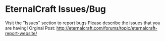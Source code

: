 # EternalCraft Issues/Bug 
Visit the "Issues" section to report bugs
Please describe the issues that you are having!
Orginal Post: http://eternalcraft.com/forums/topic/eternalcraft-report-website/
